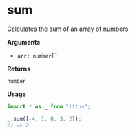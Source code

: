 # sum

Calculates the sum of an array of numbers

**Arguments**

- `arr: number[]`

**Returns**

`number`

**Usage**

```ts
import * as _ from "litus";

_.sum([-4, 1, 0, 3, 2]);
// => 2
```
